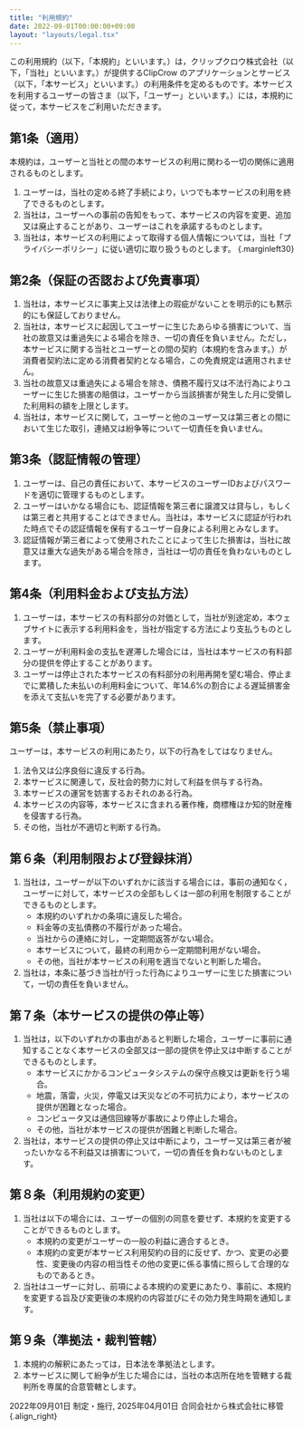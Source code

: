 ```yaml
---
title: "利用規約"
date: 2022-09-01T00:00:00+09:00
layout: "layouts/legal.tsx"
---
```


この利用規約（以下，「本規約」といいます。）は，クリップクロウ株式会社（以下，「当社」といいます。）が提供するClipCrow
のアプリケーションとサービス（以下，「本サービス」といいます。）の利用条件を定めるものです。本サービスを利用するユーザーの皆さま（以下，「ユーザー」といいます。）には，本規約に従って，本サービスをご利用いただきます。

## <span>第1条（適用）</span>

本規約は，ユーザーと当社との間の本サービスの利用に関わる一切の関係に適用されるものとします。

1. ユーザーは，当社の定める終了手続により，いつでも本サービスの利用を終了できるものとします。
2. 当社は，ユーザーへの事前の告知をもって、本サービスの内容を変更、追加又は廃止することがあり、ユーザーはこれを承諾するものとします。
3. 当社は，本サービスの利用によって取得する個人情報については，当社「プライバシーポリシー」に従い適切に取り扱うものとします。
{.marginleft30}

## <span>第2条（保証の否認および免責事項）</span>

1. 当社は，本サービスに事実上又は法律上の瑕疵がないことを明示的にも黙示的にも保証しておりません。
2. 当社は，本サービスに起因してユーザーに生じたあらゆる損害について、当社の故意又は重過失による場合を除き、一切の責任を負いません。ただし，本サービスに関する当社とユーザーとの間の契約（本規約を含みます。）が消費者契約法に定める消費者契約となる場合，この免責規定は適用されません。
3. 当社の故意又は重過失による場合を除き、債務不履行又は不法行為によりユーザーに生じた損害の賠償は，ユーザーから当該損害が発生した月に受領した利用料の額を上限とします。
4. 当社は，本サービスに関して，ユーザーと他のユーザー又は第三者との間において生じた取引，連絡又は紛争等について一切責任を負いません。

## <span>第3条（認証情報の管理）</span>

1. ユーザーは、自己の責任において、本サービスのユーザーIDおよびパスワードを適切に管理するものとします。
2. ユーザーはいかなる場合にも、認証情報を第三者に譲渡又は貸与し，もしくは第三者と共用することはできません。当社は，本サービスに認証が行われた時点でその認証情報を保有するユーザー自身による利用とみなします。
3. 認証情報が第三者によって使用されたことによって生じた損害は，当社に故意又は重大な過失がある場合を除き，当社は一切の責任を負わないものとします。

## <span>第4条（利用料金および支払方法）</span>

1. ユーザーは，本サービスの有料部分の対価として，当社が別途定め，本ウェブサイトに表示する利用料金を，当社が指定する方法により支払うものとします。
2. ユーザーが利用料金の支払を遅滞した場合には，当社は本サービスの有料部分の提供を停止することがあります。
3. ユーザーは停止された本サービスの有料部分の利用再開を望む場合、停止までに累積した未払いの利用料金について、年14.6%の割合による遅延損害金を添えて支払いを完了する必要があります。

## <span>第5条（禁止事項）</span>

ユーザーは，本サービスの利用にあたり，以下の行為をしてはなりません。

1. 法令又は公序良俗に違反する行為。
2. 本サービスに関連して，反社会的勢力に対して利益を供与する行為。
3. 本サービスの運営を妨害するおそれのある行為。
4. 本サービスの内容等，本サービスに含まれる著作権，商標権ほか知的財産権を侵害する行為。
5. その他，当社が不適切と判断する行為。

## <span>第６条（利用制限および登録抹消）</span>

1. 当社は，ユーザーが以下のいずれかに該当する場合には，事前の通知なく，ユーザーに対して，本サービスの全部もしくは一部の利用を制限することができるものとします。
   - 本規約のいずれかの条項に違反した場合。
   - 料金等の支払債務の不履行があった場合。
   - 当社からの連絡に対し，一定期間返答がない場合。
   - 本サービスについて，最終の利用から一定期間利用がない場合。
   - その他，当社が本サービスの利用を適当でないと判断した場合。
2. 当社は，本条に基づき当社が行った行為によりユーザーに生じた損害について，一切の責任を負いません。

## <span>第７条（本サービスの提供の停止等）</span>

1. 当社は，以下のいずれかの事由があると判断した場合，ユーザーに事前に通知することなく本サービスの全部又は一部の提供を停止又は中断することができるものとします。
   - 本サービスにかかるコンピュータシステムの保守点検又は更新を行う場合。
   - 地震，落雷，火災，停電又は天災などの不可抗力により，本サービスの提供が困難となった場合。
   - コンピュータ又は通信回線等が事故により停止した場合。
   - その他，当社が本サービスの提供が困難と判断した場合。
2. 当社は，本サービスの提供の停止又は中断により，ユーザー又は第三者が被ったいかなる不利益又は損害について，一切の責任を負わないものとします。

## <span>第８条（利用規約の変更）</span>

1. 当社は以下の場合には、ユーザーの個別の同意を要せず、本規約を変更することができるものとします。
   - 本規約の変更がユーザーの一般の利益に適合するとき。
   - 本規約の変更が本サービス利用契約の目的に反せず、かつ、変更の必要性、変更後の内容の相当性その他の変更に係る事情に照らして合理的なものであるとき。
2. 当社はユーザーに対し、前項による本規約の変更にあたり、事前に、本規約を変更する旨及び変更後の本規約の内容並びにその効力発生時期を通知します。

## <span>第９条（準拠法・裁判管轄）</span>

1. 本規約の解釈にあたっては，日本法を準拠法とします。
2. 本サービスに関して紛争が生じた場合には，当社の本店所在地を管轄する裁判所を専属的合意管轄とします。

2022年09月01日 制定・施行, 
2025年04月01日 合同会社から株式会社に移管
{.align_right}
